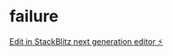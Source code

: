# failure

[Edit in StackBlitz next generation editor ⚡️](https://stackblitz.com/~/github.com/berlinmoneie/failure)